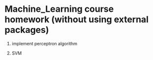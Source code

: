 # Machine_Learning course homework (without using external packages)

1. implement perceptron algorithm

2. SVM

